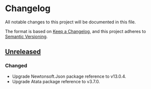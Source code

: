 # Changelog

All notable changes to this project will be documented in this file.

The format is based on [Keep a Changelog](https://keepachangelog.com/en/1.1.0/),
and this project adheres to [Semantic Versioning](https://semver.org/spec/v2.0.0.html).

## [Unreleased]

### Changed

- Upgrade Newtonsoft.Json package reference to v13.0.4.
- Upgrade Atata package reference to v3.7.0.

[Unreleased]: https://github.com/atata-framework/atata-configuration-json/compare/v3.0.0...HEAD

